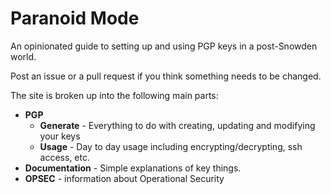 # Paranoid Mode

An opinionated guide to setting up and using PGP keys in a post-Snowden world.

Post an issue or a pull request if you think something needs to be changed.

The site is broken up into the following main parts:

  - **PGP**
    - **Generate** - Everything to do with creating, updating and modifying your keys
    - **Usage** - Day to day usage including encrypting/decrypting, ssh access, etc.
  - **Documentation** - Simple explanations of key things.
  - **OPSEC** - information about Operational Security

